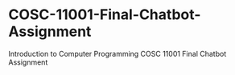 # COSC-11001-Final-Chatbot-Assignment
Introduction to Computer Programming COSC 11001 Final Chatbot Assignment
